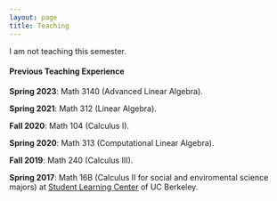 ```yaml
---
layout: page
title: Teaching
---
```

I am not teaching this semester.

#### Previous Teaching Experience

**Spring 2023**: Math 3140 (Advanced Linear Algebra).

**Spring 2021**: Math 312 (Linear Algebra).

**Fall 2020**: Math 104 (Calculus I).

**Spring 2020**: Math 313 (Computational Linear Algebra).

**Fall 2019**: Math 240 (Calculus III).

**Spring 2017**: Math 16B (Calculus II for social and enviromental science majors) at [Student Learning Center](https://slc.berkeley.edu) of UC Berkeley.


